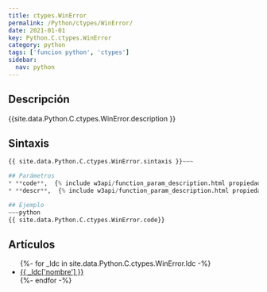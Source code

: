 ```yaml
---
title: ctypes.WinError
permalink: /Python/ctypes/WinError/
date: 2021-01-01
key: Python.C.ctypes.WinError
category: python
tags: ['funcion python', 'ctypes']
sidebar: 
  nav: python
---
```


## Descripción
{{site.data.Python.C.ctypes.WinError.description }}

## Sintaxis
~~~python
{{ site.data.Python.C.ctypes.WinError.sintaxis }}~~~

## Parámetros
* **code**,  {% include w3api/function_param_description.html propiedad=site.data.Python.C.ctypes.WinError valor="code" %}
* **descr**,  {% include w3api/function_param_description.html propiedad=site.data.Python.C.ctypes.WinError valor="descr" %}

## Ejemplo
~~~python
{{ site.data.Python.C.ctypes.WinError.code}}
~~~

## Artículos
<ul>
{%- for _ldc in site.data.Python.C.ctypes.WinError.ldc -%}
   <li>
       <a href="{{_ldc['url'] }}">{{ _ldc['nombre'] }}</a>
   </li>
{%- endfor -%}
</ul>
